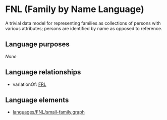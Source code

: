 # FNL (Family by Name Language)
A trivial data model for representing families as collections of persons with various attributes; persons are identified by name as opposed to reference.
## Language purposes
_None_
## Language relationships
* variationOf: [FRL](frl.html)

## Language elements
* [languages/FNL/small-family.graph](../../languages/FNL/small-family.graph)
